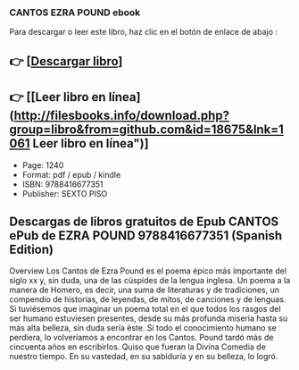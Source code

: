 ### CANTOS EZRA POUND ebook

Para descargar o leer este libro, haz clic en el botón de enlace de abajo :

## 👉  [**[Descargar libro](http://filesbooks.info/download.php?group=libro&from=github.com&id=18675&lnk=1061 "Descargar libro")**]

## 👉  [**[Leer libro en línea](http://filesbooks.info/download.php?group=libro&from=github.com&id=18675&lnk=1061 Leer libro en línea")**]




* Page: 1240
* Format: pdf / epub / kindle
* ISBN: 9788416677351
* Publisher:  SEXTO PISO 

## Descargas de libros gratuitos de Epub CANTOS ePub de EZRA POUND 9788416677351 (Spanish Edition)

Overview
Los Cantos de Ezra Pound es el poema épico más importante del siglo xx y, sin duda, una de las cúspides de la lengua inglesa. Un poema a la manera de Homero, es decir, una suma de literaturas y de tradiciones, un compendio de historias, de leyendas, de mitos, de canciones y de lenguas. Si tuviésemos que imaginar un poema total en el que todos los rasgos del ser humano estuviesen presentes, desde su más profunda miseria hasta su más alta belleza, sin duda sería éste. Si todo el conocimiento humano se perdiera, lo volveríamos a encontrar en los Cantos. Pound tardó más de cincuenta años en escribirlos. Quiso que fueran la Divina Comedia de nuestro tiempo. En su vastedad, en su sabiduría y en su belleza, lo logró.



